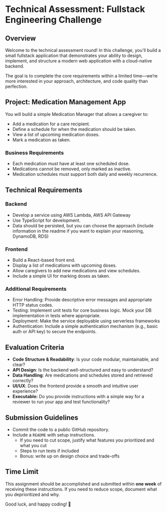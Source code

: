 # **Technical Assessment: Fullstack Engineering Challenge**

## **Overview**

Welcome to the technical assessment round\! In this challenge, you'll build a
small fullstack application that demonstrates your ability to design, implement,
and structure a modern web application with a cloud-native backend.

The goal is to complete the core requirements within a limited time—we’re more
interested in your approach, architecture, and code quality than perfection.

## **Project: Medication Management App**

You will build a simple Medication Manager that allows a caregiver to:

- Add a medication for a care recipient.
- Define a schedule for when the medication should be taken.
- View a list of upcoming medication doses.
- Mark a medication as taken.

### **Business Requirements**

- Each medication must have at least one scheduled dose.
- Medications cannot be removed, only marked as inactive.
- Medication schedules must support both daily and weekly recurrence.

## **Technical Requirements**

### **Backend**

- Develop a service using AWS Lambda, AWS API Gateway
- Use TypeScript for development.
- Data should be persisted, but you can choose the approach (include information
  in the readme if you want to explain your reasoning, DynamoDB, RDS)

### **Frontend**

- Build a React-based front end.
- Display a list of medications with upcoming doses.
- Allow caregivers to add new medications and view schedules.
- Include a simple UI for marking doses as taken.

### **Additional Requirements**

- Error Handling: Provide descriptive error messages and appropriate HTTP status
  codes.
- Testing: Implement unit tests for core business logic. Mock your DB
  implementation in tests where appropriate.
- Deployment: Make the service deployable using serverless frameworks
- Authentication: Include a simple authentication mechanism (e.g., basic auth or
  API key) to secure the endpoints.

## **Evaluation Criteria**

- **Code Structure & Readability**: Is your code modular, maintainable, and
  clear?
- **API Design**: Is the backend well-structured and easy to understand?
- **Data Handling**: Are medications and schedules stored and retrieved
  correctly?
- **UI/UX**: Does the frontend provide a smooth and intuitive user experience?
- **Executable:** Do you provide instructions with a simple way for a reviewer
  to run your app and test functionality?

## **Submission Guidelines**

- Commit the code to a public GitHub repository.
- Include a `README` with setup instructions.
  - If you need to cut scope, justify what features you prioritized and what you
    cut
  - Steps to run tests if included
  - Bonus: write up on design choice and trade-offs

## **Time Limit**

This assignment should be accomplished and submitted within **one week** of
receiving these instructions. If you need to reduce scope, document what you
deprioritized and why.

Good luck, and happy coding\! 🚀
